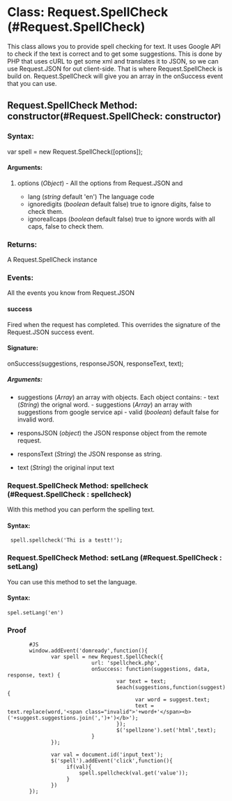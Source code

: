 Class: Request.SpellCheck (#Request.SpellCheck)
===============================================

This class allows you to provide spell checking for text. It uses Google API to check if the text is correct and 
to get some suggestions. This is done by PHP that uses cURL to get some xml and translates it to JSON, so we can
use Request.JSON for out client-side. That is where Request.SpellCheck is build on. Request.SpellCheck will give
you an array in the onSuccess event that you can use.

Request.SpellCheck Method: constructor(#Request.SpellCheck: constructor)
--------------------------------------------------------

### Syntax: 

var spell = new Request.SpellCheck([options]);

#### Arguments:

1. options (*Object*) - All the options from Request.JSON and 

   - lang (*string* default 'en') The language code
   - ignoredigits (*boolean* default false) true to ignore digits, false to check them.
   - ignoreallcaps (*boolean* default false) true to ignore words with all caps, false to check them. 

### Returns:

A Request.SpellCheck instance

### Events:

All the events you know from Request.JSON

#### success

Fired when the request has completed. This overrides the signature of the Request.JSON success event.

#### Signature:

onSuccess(suggestions, responseJSON, responseText, text);

##### Arguments:

- suggestions (*Array*) an array with objects.
          Each object contains: 
          - text (*String*) the orignal word.
          - suggestions (*Array*) an array with suggestions from google service api
          - valid (*boolean*) default false for invalid word.
       
- responsJSON (*object*) the JSON response object from the remote request.
- responsText (*String*) the JSON response as string.
- text        (*String*) the original input text


### Request.SpellCheck Method: spellcheck (#Request.SpellCheck : spellcheck)

With this method you can perform the spelling text.

#### Syntax:
     spell.spellcheck('Thi is a testt!');    

### Request.SpellCheck Method: setLang (#Request.SpellCheck : setLang)

You can use this method to set the language.

#### Syntax:

    spel.setLang('en')

### Proof

           #JS
           window.addEvent('domready',function(){
                  var spell = new Request.SpellCheck({ 
                               url: 'spellcheck.php',
                               onSuccess: function(suggestions, data, response, text) {
                                       var text = text;
                                       $each(suggestions,function(suggest){
                                             var word = suggest.text;
                                             text = text.replace(word,'<span class="invalid">'+word+'</span><b> ('+suggest.suggestions.join(',')+')</b>'); 
                                       });
                                       $('spellzone').set('html',text);
                               }
                  });

                  var val = document.id('input_text'); 
                  $('spell').addEvent('click',function(){
                       if(val){
                           spell.spellcheck(val.get('value'));
                       }
                  })
           }); 
